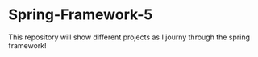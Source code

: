 # Spring-Framework-5
This repository will show different projects as I journy through the spring framework! 
